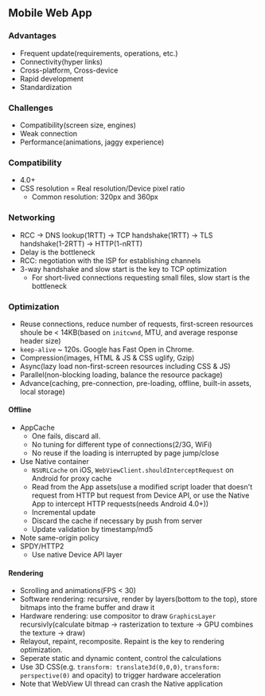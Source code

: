 ## Mobile Web App

### Advantages

* Frequent update(requirements, operations, etc.)
* Connectivity(hyper links)
* Cross-platform, Cross-device
* Rapid development
* Standardization

### Challenges

* Compatibility(screen size, engines)
* Weak connection
* Performance(animations, jaggy experience)

### Compatibility

* 4.0+
* CSS resolution = Real resolution/Device pixel ratio
    * Common resolution: 320px and 360px

### Networking

* RCC -> DNS lookup(1RTT) -> TCP handshake(1RTT) -> TLS handshake(1-2RTT) -> HTTP(1-nRTT)
* Delay is the bottleneck
* RCC: negotiation with the ISP for establishing channels
* 3-way handshake and slow start is the key to TCP optimization
    * For short-lived connections requesting small files, slow start is the bottleneck

### Optimization

* Reuse connections, reduce number of requests, first-screen resources shoule be < 14KB(based on `initcwnd`, MTU, and average response header size)
* `keep-alive` ~ 120s. Google has Fast Open in Chrome.
* Compression(images, HTML & JS & CSS uglify, Gzip)
* Async(lazy load non-first-screen resources including CSS & JS)
* Parallel(non-blocking loading, balance the resource package)
* Advance(caching, pre-connection, pre-loading, offline, built-in assets, local storage)

#### Offline

* AppCache
    * One fails, discard all.
    * No tuning for different type of connections(2/3G, WiFi)
    * No reuse if the loading is interrupted by page jump/close
* Use Native container
    * `NSURLCache` on iOS, `WebViewClient.shouldInterceptRequest` on Android for proxy cache
    * Read from the App assets(use a modified script loader that doesn't request from HTTP but request from Device API, or use the Native App to intercept HTTP requests(needs Android 4.0+))
    * Incremental update
    * Discard the cache if necessary by push from server
    * Update validation by timestamp/md5
* Note same-origin policy
* SPDY/HTTP2
    * Use native Device API layer

#### Rendering

* Scrolling and animations(FPS < 30)
* Software rendering: recursive, render by layers(bottom to the top), store bitmaps into the frame buffer and draw it
* Hardware rendering: use compositor to draw `GraphicsLayer` recursivly(calculate bitmap -> rasterization to texture -> GPU combines the texture -> draw)
* Relayout, repaint, recomposite. Repaint is the key to rendering optimization.
* Seperate static and dynamic content, control the calculations
* Use 3D CSS(e.g. `transform: translate3d(0,0,0)`, `transform: perspective(0)` and opacity) to trigger hardware acceleration
* Note that WebView UI thread can crash the Native application
